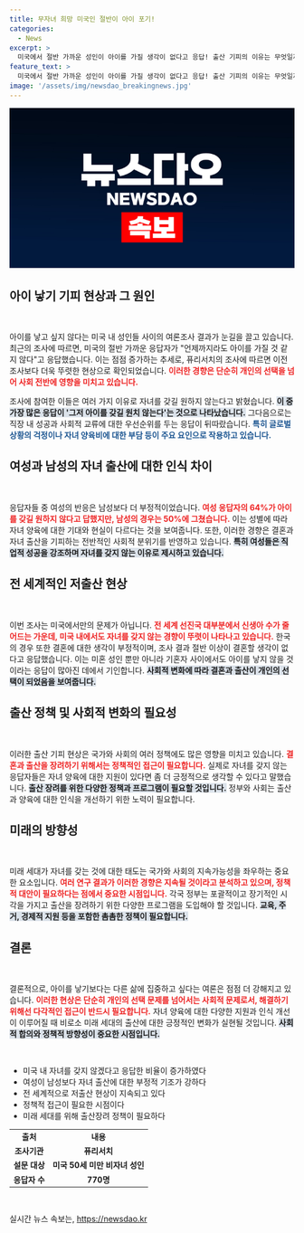 ```yaml
---
title: 무자녀 희망 미국인 절반이 아이 포기!
categories:
  - News
excerpt: >
  미국에서 절반 가까운 성인이 아이를 가질 생각이 없다고 응답! 출산 기피의 이유는 무엇일까? 부모되기를 꺼리는 현대인의 현실과 한국의 비슷한 경향도 살펴봅니다. 클릭해보세요!
feature_text: >
  미국에서 절반 가까운 성인이 아이를 가질 생각이 없다고 응답! 출산 기피의 이유는 무엇일까? 부모되기를 꺼리는 현대인의 현실과 한국의 비슷한 경향도 살펴봅니다. 클릭해보세요!
image: '/assets/img/newsdao_breakingnews.jpg'
---
```


<p><img src="/assets/img/newsdao_breakingnews.jpg" alt="flaretime 속보" /></p>

<h2 data-ke-size="size26">아이 낳기 기피 현상과 그 원인</h2>

<p data-ke-size="size16">&nbsp;</p>

<p>아이를 낳고 싶지 않다는 미국 내 성인들 사이의 여론조사 결과가 눈길을 끌고 있습니다. 최근의 조사에 따르면, 미국의 절반 가까운 응답자가 "언제까지라도 아이를 가질 것 같지 않다"고 응답했습니다. 이는 점점 증가하는 추세로, 퓨리서치의 조사에 따르면 이전 조사보다 더욱 뚜렷한 현상으로 확인되었습니다. <b><span style="color: #ee2323;">이러한 경향은 단순히 개인의 선택을 넘어 사회 전반에 영향을 미치고 있습니다.</span></b> </p>

<p>조사에 참여한 이들은 여러 가지 이유로 자녀를 갖길 원하지 않는다고 밝혔습니다. <b><span style="background-color: #21538527;">이 중 가장 많은 응답이 '그저 아이를 갖길 원치 않는다'는 것으로 나타났습니다.</span></b> 그다음으로는 직장 내 성공과 사회적 교류에 대한 우선순위를 두는 응답이 뒤따랐습니다. <b><span style="color: #1a5490;">특히 글로벌 상황의 걱정이나 자녀 양육비에 대한 부담 등이 주요 요인으로 작용하고 있습니다.</span></b> </p>

<p><h2 data-ke-size="size26">여성과 남성의 자녀 출산에 대한 인식 차이</h2></p>

<p data-ke-size="size16">&nbsp;</p>

<p>응답자들 중 여성의 반응은 남성보다 더 부정적이었습니다. <b><span style="color: #ee2323;">여성 응답자의 64%가 아이를 갖길 원하지 않다고 답했지만, 남성의 경우는 50%에 그쳤습니다.</span></b> 이는 성별에 따라 자녀 양육에 대한 기대와 현실이 다르다는 것을 보여줍니다. 또한, 이러한 경향은 결혼과 자녀 출산을 기피하는 전반적인 사회적 분위기를 반영하고 있습니다. <b><span style="background-color: #21538527;">특히 여성들은 직업적 성공을 강조하며 자녀를 갖지 않는 이유로 제시하고 있습니다.</span></b> </p>

<h2 data-ke-size="size26">전 세계적인 저출산 현상</h2>

<p data-ke-size="size16">&nbsp;</p>

<p>이번 조사는 미국에서만의 문제가 아닙니다. <b><span style="color: #ee2323;">전 세계 선진국 대부분에서 신생아 수가 줄어드는 가운데, 미국 내에서도 자녀를 갖지 않는 경향이 뚜렷이 나타나고 있습니다.</span></b> 한국의 경우 또한 결혼에 대한 생각이 부정적이며, 조사 결과 절반 이상이 결혼할 생각이 없다고 응답했습니다. 이는 미혼 성인 뿐만 아니라 기혼자 사이에서도 아이를 낳지 않을 것이라는 응답이 많아진 데에서 기인합니다. <b><span style="background-color: #21538527;">사회적 변화에 따라 결혼과 출산이 개인의 선택이 되었음을 보여줍니다.</span></b> </p>

<h2 data-ke-size="size26">출산 정책 및 사회적 변화의 필요성</h2>

<p data-ke-size="size16">&nbsp;</p>

<p>이러한 출산 기피 현상은 국가와 사회의 여러 정책에도 많은 영향을 미치고 있습니다. <b><span style="color: #ee2323;">결혼과 출산을 장려하기 위해서는 정책적인 접근이 필요합니다.</span></b> 실제로 자녀를 갖지 않는 응답자들은 자녀 양육에 대한 지원이 있다면 좀 더 긍정적으로 생각할 수 있다고 말했습니다. <b><span style="background-color: #21538527;">출산 장려를 위한 다양한 정책과 프로그램이 필요할 것입니다.</span></b> 정부와 사회는 출산과 양육에 대한 인식을 개선하기 위한 노력이 필요합니다. </p>

<h2 data-ke-size="size26">미래의 방향성</h2>

<p data-ke-size="size16">&nbsp;</p>

<p>미래 세대가 자녀를 갖는 것에 대한 태도는 국가와 사회의 지속가능성을 좌우하는 중요한 요소입니다. <b><span style="color: #ee2323;">여러 연구 결과가 이러한 경향은 지속될 것이라고 분석하고 있으며, 정책적 대안이 필요하다는 점에서 중요한 시점입니다.</span></b> 각국 정부는 포괄적이고 장기적인 시각을 가지고 출산을 장려하기 위한 다양한 프로그램을 도입해야 할 것입니다. <b><span style="background-color: #21538527;">교육, 주거, 경제적 지원 등을 포함한 촘촘한 정책이 필요합니다.</span></b> </p>

<h2 data-ke-size="size26">결론</h2>

<p data-ke-size="size16">&nbsp;</p>

<p>결론적으로, 아이를 낳기보다는 다른 삶에 집중하고 싶다는 여론은 점점 더 강해지고 있습니다. <b><span style="color: #ee2323;">이러한 현상은 단순히 개인의 선택 문제를 넘어서는 사회적 문제로서, 해결하기 위해선 다각적인 접근이 반드시 필요합니다.</span></b> 자녀 양육에 대한 다양한 지원과 인식 개선이 이루어질 때 비로소 미래 세대의 출산에 대한 긍정적인 변화가 실현될 것입니다. <b><span style="background-color: #21538527;">사회적 합의와 정책적 방향성이 중요한 시점입니다.</span></b> </p>

<p data-ke-size="size16">&nbsp;</p>

<ul>
<li>미국 내 자녀를 갖지 않겠다고 응답한 비율이 증가하였다</li>
<li>여성이 남성보다 자녀 출산에 대한 부정적 기조가 강하다</li>
<li>전 세계적으로 저출산 현상이 지속되고 있다</li>
<li>정책적 접근이 필요한 시점이다</li>
<li>미래 세대를 위해 출산장려 정책이 필요하다</li>
</ul>

<table>
<tr>
<td style="text-align: center; height: 17px;"><b>출처</b></td>
<td style="text-align: center; height: 17px;"><b>내용</b></td>
</tr>
<tr>
<td style="text-align: center; height: 17px;"><b>조사기관</b></td>
<td style="text-align: center; height: 17px;"><b>퓨리서치</b></td>
</tr>
<tr>
<td style="text-align: center; height: 17px;"><b>설문 대상</b></td>
<td style="text-align: center; height: 17px;"><b>미국 50세 미만 비자녀 성인</b></td>
</tr>
<tr>
<td style="text-align: center; height: 17px;"><b>응답자 수</b></td>
<td style="text-align: center; height: 17px;"><b>770명</b></td>
</tr>
</table>

<p data-ke-size="size16">&nbsp;</p>
실시간 뉴스 속보는, <a href="https://newsdao.kr" rel="dofollow">https://newsdao.kr</a>


